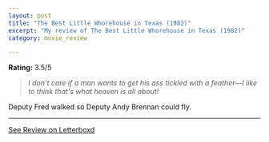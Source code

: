 ```yaml
---
layout: post
title: "The Best Little Whorehouse in Texas (1982)"
excerpt: "My review of The Best Little Whorehouse in Texas (1982)"
category: movie_review

---
```


**Rating:** 3.5/5

<blockquote><i>I don't care if a man wants to get his ass tickled with a feather—I like to think that's what heaven is all about!</i></blockquote>Deputy Fred walked so Deputy Andy Brennan could fly.

<hr>

[See Review on Letterboxd](https://boxd.it/9740z9)
